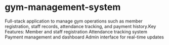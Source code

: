# gym-management-system
Full-stack application to manage gym operations such as member registration, staff records, attendance tracking, and payment history.Key Features:  Member and staff registration  Attendance tracking system  Payment management and dashboard  Admin interface for real-time updates
